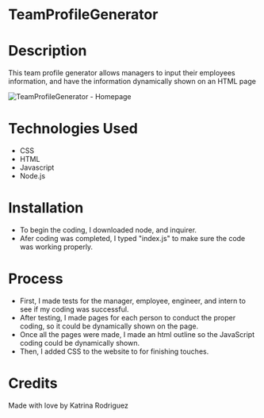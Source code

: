 # TeamProfileGenerator 

# Description
This team profile generator allows managers to input their employees information, and have the information dynamically shown on an HTML page

![TeamProfileGenerator - Homepage]()

# Technologies Used
* CSS
* HTML
* Javascript
* Node.js

# Installation
* To begin the coding, I downloaded node, and inquirer.
* Afer coding was completed, I typed "index.js" to make sure the code was working properly.

# Process
* First, I made tests for the manager, employee, engineer, and intern to see if my coding was successful.
* After testing, I made pages for each person to conduct the proper coding, so it could be dynamically shown on the page.
* Once all the pages were made, I made an html outline so the JavaScript coding could be dynamically shown.
* Then, I added CSS to the website to for finishing touches.

# Credits
Made with love by Katrina Rodriguez